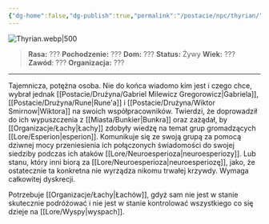 ```yaml
---
{"dg-home":false,"dg-publish":true,"permalink":"/postacie/npc/thyrian/","dgPassFrontmatter":true}
---
```


![Thyrian.webp|500](/img/user/Vault/Grafiki/NPC/Thyrian.webp)

> **Rasa:** ???
> **Pochodzenie:** ???
> **Dom:** ???
> **Status:** Żywy
> **Wiek:** ???
> **Zawód**: ???
> **Organizacja:** ???

---

Tajemnicza, potężna osoba. Nie do końca wiadomo kim jest i czego chce, wybrał jednak [[Postacie/Drużyna/Gabriel Milewicz Gregorowicz\|Gabriela]], [[Postacie/Drużyna/Rune\|Rune'a]] i [[Postacie/Drużyna/Wiktor Smirnow\|Wiktora]] na swoich współpracowników. Twierdzi, że doprowadził do ich wypuszczenia z [[Miasta/Bunkier\|Bunkra]] oraz zażądał, by [[Organizacje/Łachy\|Łachy]] zdobyły wiedzę na temat grup gromadzących [[Lore/Esperion\|esperion]]. Komunikuje się ze swoją grupą za pomocą dziwnej mocy przeniesienia ich połączonych świadomości do swojej siedziby podczas ich ataków [[Lore/Neuroesperioza\|neuroesperiozy]]. Lub stanu, który inni biorą za [[Lore/Neuroesperioza\|neuroesperiozę]], jako, że ostatecznie ta konkretna nie wyrządza nikomu trwałej krzywdy. Wymaga całkowitej dyskrecji.

Potrzebuje [[Organizacje/Łachy\|Łachów]], gdyż sam nie jest w stanie skutecznie podróżować i nie jest w stanie kontrolować wszystkiego co się dzieje na [[Lore/Wyspy\|wyspach]].
